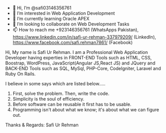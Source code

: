 - 👋 Hi, I’m @safi03146356761
- 👀 I’m interested in Web Application Development
- 🌱 I’m currently learning Oracle APEX
- 💞️ I’m looking to collaborate on Web Development Tasks
- 📫 How to reach me +923146356761 (WhatsApps Pakistan), https://www.linkedin.com/in/safi-ur-rehman-337979209/ (LinkedIn), https://www.facebook.com/safi.rehman7861/ (Facebook)


Hi, My name is Safi Ur Rehman. I am a Professional Web Application Developer having experties in 
FRONT-END Tools such as HTML, CSS, Boostrap, WordPress, JavaScript(Angular JS,React JS) and JQuery
and BACK-END Tools such as SQL, MySql, PHP-Core, CodeIgniter, Laravel and Ruby On Rails. 

I believe in some says which are listed below.....

1) First, solve the problem. Then, write the code.
2) Simplicity is the soul of efficiency.
3) Before software can be reusable it first has to be usable.
4) Programming isn't about what we know; it's about what we can figure out.

Thanks & Regards:
Safi Ur Rehman
